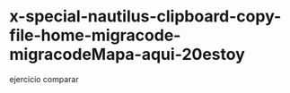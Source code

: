 # x-special-nautilus-clipboard-copy-file-home-migracode-migracodeMapa-aqui-20estoy
ejercicio comparar
